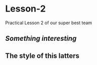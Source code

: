 # Lesson-2
Praсtical Lesson 2 of our super best team
## *Something interesting*
## **The style of this latters**
